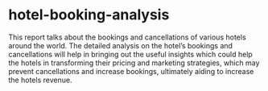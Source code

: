 # hotel-booking-analysis

This report talks about the bookings and cancellations of various hotels
around the world. The detailed analysis on the hotel’s bookings and
cancellations will help in bringing out the useful insights which could
help the hotels in transforming their pricing and marketing strategies,
which may prevent cancellations and increase bookings, ultimately
aiding to increase the hotels revenue.
